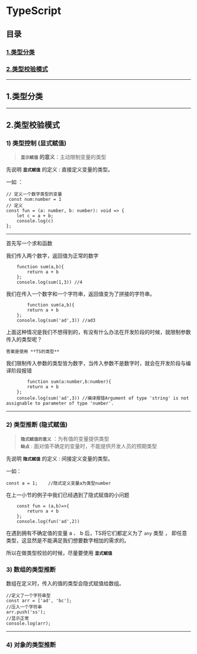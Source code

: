 # TypeScript

## 目录

### <a href="#id1">1.类型分类</a>
### <a href="#id2">2.类型校验模式</a>

---

## <span id="i1">1.类型分类</span>


---

## <span id="i2">2.类型校验模式</span>

### 1) 类型控制 **(显式赋值)**

> **`显示赋值` 的意义**：主动限制变量的类型

先说明 **`显式赋值`** 的定义 : 直接定义变量的类型。

一如 ：  
```
// 定义一个数字类型的变量
 const num:number = 1
// 定义
const fun = (a: number, b: number): void => {
    let c = a + b;
    console.log(c)
};
```

---
首先写一个求和函数

我们传入两个数字，返回值为正常的数字
````
    function sum(a,b){
        return a + b
    };
    console.log(sum(1,3)) //4
````

我们在传入一个数字和一个字符串，返回值变为了拼接的字符串。
```
        function sum(a,b){
        return a + b
    };
    console.log(sum('ad',3)) //ad3
```

上面这种情况是我们不想得到的，有没有什么办法在开发阶段的时候，就限制参数传入的类型呢？

`答案是使用 **TS的类型**`

我们限制传入参数的类型皆为数字，当传入参数不是数字时，就会在开发阶段与编译阶段报错
```
        function sum(a:number,b:number){
        return a + b
    };
    console.log(sum('ad',3)) //编译报错Argument of type 'string' is not assignable to parameter of type 'number'.
```
---

### 2) 类型推断 **(隐式赋值)**

> **`隐式赋值的意义`** ：为有值的变量提供类型  
> **`缺点`** : 面对值不确定的变量时，不能提供开发人员的预期类型

先说明 **`隐式赋值`** 的定义 : 间接定义变量的类型。

一如：
```
const a = 1;    //隐式定义变量a为类型number
```

在上一小节的例子中我们已经遇到了隐式赋值的小问题
```
    const fun = (a,b)=>{
        return a + b
    };
    console.log(fun('ad',2))
```
在遇到拥有不确定值的变量 a 、 b 后，TS将它们都定义为了 `any` 类型 ， 即任意类型，这显然是不能满足我们想要数字相加的需求的。

所以在做类型校验的时候，尽量要使用 **`显式赋值`**

### 3) 数组的类型推断
数组在定义时，传入的值的类型会隐式赋值给数组。

```
//定义了一个字符串型
const arr = ['ad', 'bc'];
//压入一个字符串
arr.push('ss');
//显示正常
console.log(arr);
```

---
### 4) 对象的类型推断